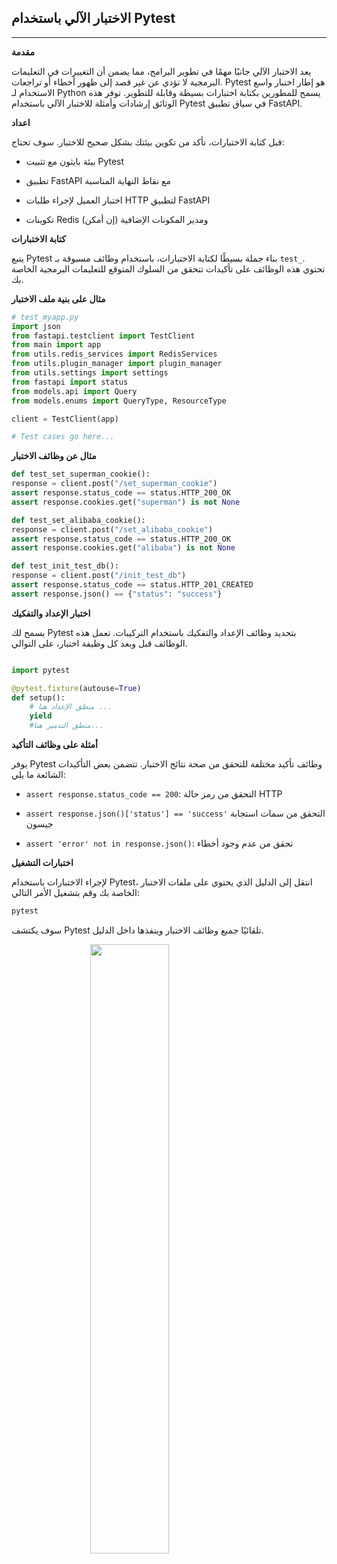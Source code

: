<script>

  import PYTest from "./assets/pytest.png";

</script>

<style>
.center {
  display: block;
  margin-left: auto;
  margin-right: auto;
  width: 50%;
}
</style>

## **الاختبار الآلي باستخدام Pytest**

---

**مقدمة**

يعد الاختبار الآلي جانبًا مهمًا في تطوير البرامج، مما يضمن أن التغييرات في التعليمات البرمجية لا تؤدي عن غير قصد إلى ظهور أخطاء أو تراجعات. Pytest هو إطار اختبار واسع الاستخدام لـ Python يسمح للمطورين بكتابة اختبارات بسيطة وقابلة للتطوير. توفر هذه الوثائق إرشادات وأمثلة للاختبار الآلي باستخدام Pytest في سياق تطبيق FastAPI.

**اعداد**

قبل كتابة الاختبارات، تأكد من تكوين بيئتك بشكل صحيح للاختبار. سوف تحتاج:

- بيئة بايثون مع تثبيت Pytest

- تطبيق FastAPI مع نقاط النهاية المناسبة

- اختبار العميل لإجراء طلبات HTTP لتطبيق FastAPI

- تكوينات Redis ومدير المكونات الإضافية (إن أمكن)

**كتابة الاختبارات**

يتبع Pytest بناء جملة بسيطًا لكتابة الاختبارات، باستخدام وظائف مسبوقة بـ `test_`. تحتوي هذه الوظائف على تأكيدات تتحقق من السلوك المتوقع للتعليمات البرمجية الخاصة بك.

**مثال على بنية ملف الاختبار**

```python
# test_myapp.py
import json
from fastapi.testclient import TestClient
from main import app
from utils.redis_services import RedisServices
from utils.plugin_manager import plugin_manager
from utils.settings import settings
from fastapi import status
from models.api import Query
from models.enums import QueryType, ResourceType

client = TestClient(app)

# Test cases go here...
```


**مثال عن وظائف الاختبار**

```python
def test_set_superman_cookie():
response = client.post("/set_superman_cookie")
assert response.status_code == status.HTTP_200_OK
assert response.cookies.get("superman") is not None

def test_set_alibaba_cookie():
response = client.post("/set_alibaba_cookie")
assert response.status_code == status.HTTP_200_OK
assert response.cookies.get("alibaba") is not None

def test_init_test_db():
response = client.post("/init_test_db")
assert response.status_code == status.HTTP_201_CREATED
assert response.json() == {"status": "success"}
```

**اختبار الإعداد والتفكيك**

يسمح لك Pytest بتحديد وظائف الإعداد والتفكيك باستخدام التركيبات. تعمل هذه الوظائف قبل وبعد كل وظيفة اختبار، على التوالي.

```python

import pytest

@pytest.fixture(autouse=True)
def setup():
    # منطق الإعداد هنا ...
    yield
    #منطق التدمير هنا...
```

**أمثلة على وظائف التأكيد**

يوفر Pytest وظائف تأكيد مختلفة للتحقق من صحة نتائج الاختبار. تتضمن بعض التأكيدات الشائعة ما يلي:

- `assert response.status_code == 200`: التحقق من رمز حالة HTTP

- `assert response.json()['status'] == 'success'` التحقق من سمات استجابة جيسون

- `assert 'error' not in response.json()`: تحقق من عدم وجود أخطاء

**اختبارات التشغيل**

لإجراء الاختبارات باستخدام Pytest، انتقل إلى الدليل الذي يحتوي على ملفات الاختبار الخاصة بك وقم بتشغيل الأمر التالي:

```bash
pytest
```

سوف يكتشف Pytest تلقائيًا جميع وظائف الاختبار وينفذها داخل الدليل.

<img class="center" src={PYTest} width="450">